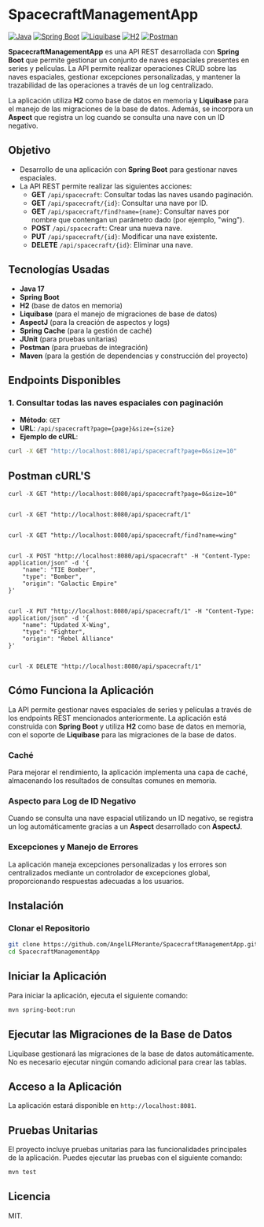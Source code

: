 # SpacecraftManagementApp
[![Java](https://img.shields.io/badge/Java-007396?style=flat&logo=java&logoColor=white)](https://www.java.com/)
[![Spring Boot](https://img.shields.io/badge/Spring_Boot-6DB33F?style=flat&logo=spring-boot&logoColor=white)](https://spring.io/projects/spring-boot)
[![Liquibase](https://img.shields.io/badge/Liquibase-007D35?style=flat&logo=liquibase&logoColor=white)](https://www.liquibase.org/)
[![H2](https://img.shields.io/badge/H2-6DB33F?style=flat&logo=h2&logoColor=white)](https://www.h2database.com/)
[![Postman](https://img.shields.io/badge/Postman-FF6C37?style=flat&logo=postman&logoColor=white)](https://www.postman.com/)

**SpacecraftManagementApp** es una API REST desarrollada con **Spring Boot** que permite gestionar un conjunto de naves espaciales presentes en series y películas. La API permite realizar operaciones CRUD sobre las naves espaciales, gestionar excepciones personalizadas, y mantener la trazabilidad de las operaciones a través de un log centralizado.

La aplicación utiliza **H2** como base de datos en memoria y **Liquibase** para el manejo de las migraciones de la base de datos. Además, se incorpora un **Aspect** que registra un log cuando se consulta una nave con un ID negativo.

## Objetivo

- Desarrollo de una aplicación con **Spring Boot** para gestionar naves espaciales.
- La API REST permite realizar las siguientes acciones:
    - **GET** `/api/spacecraft`: Consultar todas las naves usando paginación.
    - **GET** `/api/spacecraft/{id}`: Consultar una nave por ID.
    - **GET** `/api/spacecraft/find?name={name}`: Consultar naves por nombre que contengan un parámetro dado (por ejemplo, "wing").
    - **POST** `/api/spacecraft`: Crear una nueva nave.
    - **PUT** `/api/spacecraft/{id}`: Modificar una nave existente.
    - **DELETE** `/api/spacecraft/{id}`: Eliminar una nave.

## Tecnologías Usadas

- **Java 17**
- **Spring Boot**
- **H2** (base de datos en memoria)
- **Liquibase** (para el manejo de migraciones de base de datos)
- **AspectJ** (para la creación de aspectos y logs)
- **Spring Cache** (para la gestión de caché)
- **JUnit** (para pruebas unitarias)
- **Postman** (para pruebas de integración)
- **Maven** (para la gestión de dependencias y construcción del proyecto)

## Endpoints Disponibles

### 1. Consultar todas las naves espaciales con paginación

- **Método**: `GET`
- **URL**: `/api/spacecraft?page={page}&size={size}`
- **Ejemplo de cURL**:

```bash
curl -X GET "http://localhost:8081/api/spacecraft?page=0&size=10"
```
## Postman cURL'S

```
curl -X GET "http://localhost:8080/api/spacecraft?page=0&size=10"


curl -X GET "http://localhost:8080/api/spacecraft/1"


curl -X GET "http://localhost:8080/api/spacecraft/find?name=wing"


curl -X POST "http://localhost:8080/api/spacecraft" -H "Content-Type: application/json" -d '{
    "name": "TIE Bomber",
    "type": "Bomber",
    "origin": "Galactic Empire"
}'


curl -X PUT "http://localhost:8080/api/spacecraft/1" -H "Content-Type: application/json" -d '{
    "name": "Updated X-Wing",
    "type": "Fighter",
    "origin": "Rebel Alliance"
}'


curl -X DELETE "http://localhost:8080/api/spacecraft/1"
```
## Cómo Funciona la Aplicación

La API permite gestionar naves espaciales de series y películas a través de los endpoints REST mencionados anteriormente. La aplicación está construida con **Spring Boot** y utiliza **H2** como base de datos en memoria, con el soporte de **Liquibase** para las migraciones de la base de datos.

### Caché

Para mejorar el rendimiento, la aplicación implementa una capa de caché, almacenando los resultados de consultas comunes en memoria.

### Aspecto para Log de ID Negativo

Cuando se consulta una nave espacial utilizando un ID negativo, se registra un log automáticamente gracias a un **Aspect** desarrollado con **AspectJ**.

### Excepciones y Manejo de Errores

La aplicación maneja excepciones personalizadas y los errores son centralizados mediante un controlador de excepciones global, proporcionando respuestas adecuadas a los usuarios.

## Instalación

### Clonar el Repositorio

```bash
git clone https://github.com/AngelLFMorante/SpacecraftManagementApp.git
cd SpacecraftManagementApp
```


## Iniciar la Aplicación

Para iniciar la aplicación, ejecuta el siguiente comando:
```bash
mvn spring-boot:run
```

## Ejecutar las Migraciones de la Base de Datos

Liquibase gestionará las migraciones de la base de datos automáticamente. No es necesario ejecutar ningún comando adicional para crear las tablas.

## Acceso a la Aplicación

La aplicación estará disponible en ```http://localhost:8081```.

## Pruebas Unitarias

El proyecto incluye pruebas unitarias para las funcionalidades principales de la aplicación. Puedes ejecutar las pruebas con el siguiente comando:
```bash
mvn test
```
## Licencia

MIT.